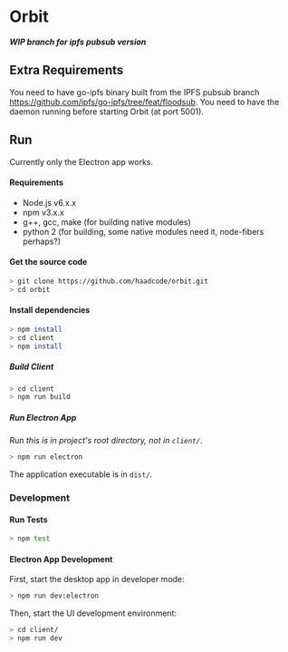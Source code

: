 # Orbit

***WIP branch for ipfs pubsub version***

## Extra Requirements

You need to have go-ipfs binary built from the IPFS pubsub branch https://github.com/ipfs/go-ipfs/tree/feat/floodsub. You need to have the daemon running before starting Orbit (at port 5001).

## Run

Currently only the Electron app works.

#### Requirements

- Node.js v6.x.x
- npm v3.x.x
- g++, gcc, make (for building native modules)
- python 2 (for building, some native modules need it, node-fibers perhaps?)

#### Get the source code

```sh
> git clone https://github.com/haadcode/orbit.git
> cd orbit
```

#### Install dependencies

```sh
> npm install
> cd client
> npm install
```

##### Build Client

```sh
> cd client
> npm run build
```

##### Run Electron App

*Run this is in project's root directory, not in `client/`.*

```sh
> npm run electron
```

The application executable is in `dist/`.

### Development

#### Run Tests

```sh
> npm test
```

#### Electron App Development

First, start the desktop app in developer mode:

```sh
> npm run dev:electron
```

Then, start the UI development environment:

```sh
> cd client/
> npm run dev
```
